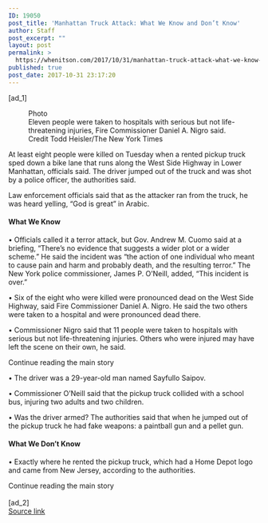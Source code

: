```yaml
---
ID: 19050
post_title: 'Manhattan Truck Attack: What We Know and Don’t Know'
author: Staff
post_excerpt: ""
layout: post
permalink: >
  https://whenitson.com/2017/10/31/manhattan-truck-attack-what-we-know-and-dont-know/
published: true
post_date: 2017-10-31 23:17:20
---
```

 [ad_1]
<br><div>
        <figure id="media-100000005528020" class="media photo lede layout-large-horizontal" data-media-action="modal" itemprop="associatedMedia" itemscope="" itemid="https://static01.nyt.com/images/2017/11/01/nyregion/01shooting12/01shooting12-master768.jpg" itemtype="http://schema.org/ImageObject" aria-label="media" role="group"><span class="visually-hidden">Photo</span>
    <div class="image">
            <img src="https://static01.nyt.com/images/2017/11/01/nyregion/01shooting12/01shooting12-master768.jpg" alt="" class="media-viewer-candidate" data-mediaviewer-src="https://static01.nyt.com/images/2017/11/01/nyregion/01shooting12/01shooting12-superJumbo.jpg" data-mediaviewer-caption="Eleven people were taken to hospitals with serious but not life-threatening injuries, Fire Commissioner Daniel A. Nigro said." data-mediaviewer-credit="Todd Heisler/The New York Times" itemprop="url" itemid="https://static01.nyt.com/images/2017/11/01/nyregion/01shooting12/01shooting12-master768.jpg"/><meta itemprop="height" content="512"/><meta itemprop="width" content="768"/></div>
        <figcaption class="caption" itemprop="caption description"><span class="caption-text">Eleven people were taken to hospitals with serious but not life-threatening injuries, Fire Commissioner Daniel A. Nigro said.</span>
                        <span class="credit" itemprop="copyrightHolder">
            <span class="visually-hidden">Credit</span>
            Todd Heisler/The New York Times        </span>
            </figcaption></figure><p class="story-body-text story-content" data-para-count="258" data-total-count="258">At least eight people were killed on Tuesday when a rented pickup truck sped down a bike lane that runs along the West Side Highway in Lower Manhattan, officials said. The driver jumped out of the truck and was shot by a police officer, the authorities said.</p><p class="story-body-text story-content" data-para-count="123" data-total-count="381">Law enforcement officials said that as the attacker ran from the truck, he was heard yelling, “God is great” in Arabic.</p><h4 class="story-subheading story-content" data-para-count="12" data-total-count="393">What We Know</h4><p class="story-body-text story-content" data-para-count="388" data-total-count="781">• Officials called it a terror attack, but Gov. Andrew M. Cuomo said at a briefing, “There’s no evidence that suggests a wider plot or a wider scheme.” He said the incident was “the action of one individual who meant to cause pain and harm and probably death, and the resulting terror.” The New York police commissioner, James P. O’Neill, added, “This incident is over.”</p><p class="story-body-text story-content" data-para-count="203" data-total-count="984">• Six of the eight who were killed were pronounced dead on the West Side Highway, said Fire Commissioner Daniel A. Nigro. He said the two others were taken to a hospital and were pronounced dead there.</p><figure id="manhattan-truck-incident" class="interactive interactive-embedded  limit-small layout-small"><figcaption class="interactive-caption"/>
    
    
</figure><p class="story-body-text story-content" data-para-count="185" data-total-count="1169">• Commissioner Nigro said that 11 people were taken to hospitals with serious but not life-threatening injuries. Others who were injured may have left the scene on their own, he said.</p><div id="story-ad-1" class="story-ad ad ad-placeholder nocontent robots-nocontent ">
    
Continue reading the main story
</div>
<p class="story-body-text story-content" data-para-count="59" data-total-count="1228" id="story-continues-1">• The driver was a 29-year-old man named Sayfullo Saipov.</p><p class="story-body-text story-content" data-para-count="119" data-total-count="1347">• Commissioner O’Neill said that the pickup truck collided with a school bus, injuring two adults and two children.</p>

<p class="story-body-text story-content" data-para-count="145" data-total-count="1492">• Was the driver armed? The authorities said that when he jumped out of the pickup truck he had fake weapons: a paintball gun and a pellet gun.</p><h4 class="story-subheading story-content" data-para-count="20" data-total-count="1512">What We Don’t Know</h4><p class="story-body-text story-content" data-para-count="129" data-total-count="1641">• Exactly where he rented the pickup truck, which had a Home Depot logo and came from New Jersey, according to the authorities.</p>        Continue reading the main story
    </div>
<br>[ad_2]
<br><a href="https://www.nytimes.com/2017/10/31/nyregion/nyc-shooting-truck-attack.html?partner=rss&#038;emc=rss">Source link </a>